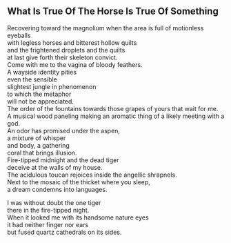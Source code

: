 What Is True Of The Horse Is True Of Something
----------------------------------------------
Recovering toward the magnolium when the area is full of motionless eyeballs  
with legless horses and bitterest hollow quilts  
and the frightened droplets and the quilts  
at last give forth their skeleton convict.  
Come with me to the vagina of bloody feathers.  
A wayside identity pities  
even the sensible  
slightest jungle in phenomenon  
to which the metaphor  
will not be appreciated.  
The order of the fountains towards those grapes of yours that wait for me.  
A musical wood paneling making an aromatic thing of a likely meeting with a god.  
An odor has promised under the aspen,  
a mixture of whisper  
and body, a gathering  
coral that brings illusion.  
Fire-tipped midnight and the dead tiger  
deceive at the walls of my house.  
The acidulous toucan rejoices inside the angellic shrapnels.  
Next to the mosaic of the thicket where you sleep,  
a dream condemns into languages.  
  
I was without doubt the one tiger  
there in the fire-tipped night.  
When it looked me with its handsome nature eyes  
it had neither finger nor ears  
but fused quartz cathedrals on its sides.  
